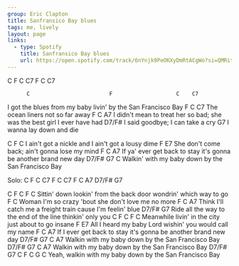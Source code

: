 ```yaml
---
group: Eric Clapton
title: Sanfransico Bay blues
tags: me, lively
layout: page
links:
  - type: Spotify
    title: Sanfransico Bay blues
    url: https://open.spotify.com/track/6nYnjk9PeOKXyDmRtACgWo?si=QMRitfBETZeqt10aC6NHmQ
---
```



C  F  C  C7  F  C  C7

          C                         F                    C    C7
I got the blues from my baby livin' by the San Francisco Bay
    F                        C      C7
The ocean liners not so far away
  F                                            C                     A7
I didn't mean to treat her so bad; she was the best girl I ever have had
  D7/F#
I said goodbye; I can take a cry
G7
   I wanna lay down and die



  C                        F                   C
I ain't got a nickle and I ain't got a lousy dime
    F                                      E7
She don't come back; ain't gonna lose my mind
       F                                C                    A7
If ya' ever get back to stay it's gonna be another brand new day
D7/F#                     G7                    C
Walkin' with my baby down by the San Francisco Bay


Solo:
C       F      C      C7
F       C      C7
F       C      A7
D7/F#   G7



C            F                C                        F      C
Sittin' down lookin' from the back door wondrin' which way to go
F                                                C
   Woman I'm so crazy 'bout she don't love me no more
F                                  C                  A7
Think I'll catch me a freight train cause I'm feelin' blue
D7/F#                                  G7
Ride all the way to the end of the line  thinkin' only you
C         F             C                   F   C
Meanwhile livin' in the city just about to go insane
     F                           E7
All I heard my baby Lord wishin' you would call my name
     F                                C                    A7
If I ever get back to stay it's gonna be another brand new day
D7/F#                    G7                    C        A7
Walkin with my baby down by the San Francisco Bay
D7/F#                    G7                    C        A7
Walkin with my baby down by the San Francisco Bay
      D7/F#                    G7                    C    F    C  G  C
Yeah, walkin with my baby down by the San Francisco Bay



